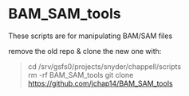 # BAM_SAM_tools
These scripts are for manipulating BAM/SAM files

remove the old repo & clone the new one with: 
> cd /srv/gsfs0/projects/snyder/chappell/scripts  
> rm -rf BAM_SAM_tools
> git clone https://github.com/jchap14/BAM_SAM_tools  
